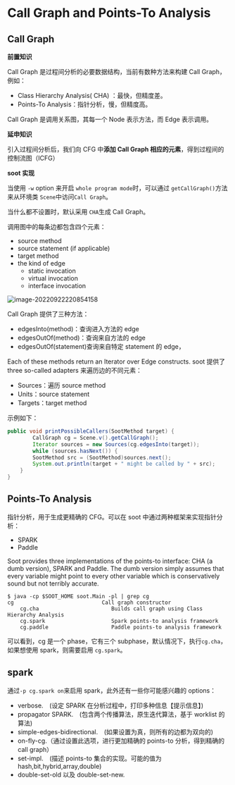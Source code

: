# Call Graph and Points-To Analysis

## Call Graph 

**前置知识**

Call Graph 是过程间分析的必要数据结构，当前有数种方法来构建 Call Graph，例如：

- Class Hierarchy Analysis( CHA) ：最快，但精度差。
- Points-To Analysis：指针分析，慢，但精度高。

Call Graph 是调用关系图，其每一个 Node 表示方法，而 Edge 表示调用。

**延申知识**

引入过程间分析后，我们向 CFG 中**添加 Call Graph 相应的元素**，得到过程间的控制流图（ICFG）

**soot 实现**

当使用 `-w` option 来开启 `whole program mode`时，可以通过 `getCallGraph()`方法来从环境类 `Scene`中访问`Call Graph`。

当什么都不设置时，默认采用 `CHA`生成 Call Graph。

调用图中的每条边都包含四个元素：

- source method
- source statement (if applicable)
- target method
- the kind of edge
  - static invocation
  - virtual invocation
  - interface invocation

![image-20220922220854158](https://happytsing-figure-bed.oss-cn-hangzhou.aliyuncs.com/soot/image-20220922220854158.png)

Call Graph 提供了三种方法：

- edgesInto(method)：查询进入方法的 edge
- edgesOutOf(method)：查询来自方法的 edge
- edgesOutOf(statement)查询来自特定 statement 的 edge，

Each of these methods return an Iterator over Edge constructs. soot 提供了 three so-called adapters 来遍历边的不同元素：

- Sources：遍历 source method
- Units：source statement
- Targets：target method

示例如下：

```java
public void printPossibleCallers(SootMethod target) {
    	CallGraph cg = Scene.v().getCallGraph();
        Iterator sources = new Sources(cg.edgesInto(target));
        while (sources.hasNext()) {
        SootMethod src = (SootMethod)sources.next();
        System.out.println(target + " might be called by " + src);
    }
}
```

## Points-To Analysis

指针分析，用于生成更精确的 CFG。可以在 soot 中通过两种框架来实现指针分析：

- SPARK
- Paddle

Soot provides three implementations of the points-to interface: CHA (a dumb version), SPARK and Paddle. The dumb version simply assumes that every variable might point to every other variable which is conservatively sound but not terribly accurate.

```shell
$ java -cp $SOOT_HOME soot.Main -pl | grep cg
cg                            Call graph constructor
    cg.cha                       Builds call graph using Class Hierarchy Analysis
    cg.spark                     Spark points-to analysis framework
    cg.paddle                    Paddle points-to analysis framework
```

可以看到，cg 是一个 phase，它有三个 subphase，默认情况下，执行`cg.cha`，如果想使用 spark，则需要启用 `cg.spark`。

## spark

通过`-p cg.spark on`来启用 spark，此外还有一些你可能感兴趣的 options：

- verbose. (设定 SPARK 在分析过程中，打印多种信息【提示信息】)
- propagator SPARK. (包含两个传播算法，原生迭代算法，基于 worklist 的算法)
- simple-edges-bidirectional. (如果设置为真，则所有的边都为双向的)
- on-fly-cg.（通过设置此选项，进行更加精确的 points-to 分析，得到精确的 call graph）
- set-impl. (描述 points-to 集合的实现。可能的值为 hash,bit,hybrid,array,double)
- double-set-old 以及 double-set-new.